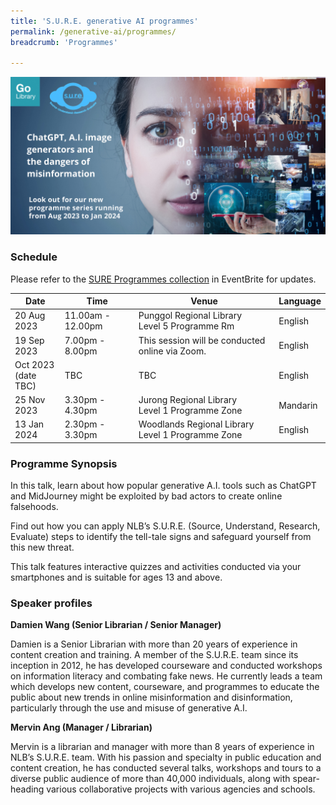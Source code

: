 ```yaml
---
title: 'S.U.R.E. generative AI programmes'
permalink: /generative-ai/programmes/
breadcrumb: 'Programmes'

---
```


![](../images/eb-banner-gen-ai-2023.png)



### Schedule

Please refer to the [SURE Programmes collection](https://www.eventbrite.com/cc/sure-programmes-2280469) in EventBrite for updates.

| Date                    | Time              | Venue                                                     | Language |
| ----------------------- | ----------------- | --------------------------------------------------------- | -------- |
| 20 Aug 2023             | 11.00am - 12.00pm | Punggol Regional Library <br>Level 5 Programme Rm <br>    | English  |
| 19 Sep 2023             | 7.00pm - 8.00pm   | This session will be conducted online via Zoom.<br>       | English  |
| Oct 2023 <br>(date TBC) | TBC               | TBC                                                       | English  |
| 25 Nov 2023             | 3.30pm - 4.30pm   | Jurong Regional Library  <br>Level 1 Programme Zone<br>   | Mandarin |
| 13 Jan 2024             | 2.30pm - 3.30pm   | Woodlands Regional Library <br>Level 1 Programme Zone<br> | English  |



### Programme Synopsis

In this talk, learn about how popular generative A.I. tools such as ChatGPT and MidJourney might be exploited by bad actors to create online falsehoods. 

Find out how you can apply NLB’s S.U.R.E. (Source, Understand, Research, Evaluate) steps to identify the tell-tale signs and safeguard yourself from this new threat. 

This talk features interactive quizzes and activities conducted via your smartphones and is suitable for ages 13 and above.



### Speaker profiles

**Damien Wang (Senior Librarian / Senior Manager)**

Damien is a Senior Librarian with more than 20 years of experience in content creation and training. A member of the S.U.R.E. team since its inception in 2012, he has developed courseware and conducted workshops on information literacy and combating fake news. He currently leads a team which develops new content, courseware, and programmes to educate the public about new trends in online misinformation and disinformation, particularly through the use and misuse of generative A.I. 

 

**Mervin Ang (Manager / Librarian)**

Mervin is a librarian and manager with more than 8 years of experience in NLB’s S.U.R.E. team. With his passion and specialty in public education and content creation, he has conducted several talks, workshops and tours to a diverse public audience of more than 40,000 individuals, along with spear-heading various collaborative projects with various agencies and schools.

 